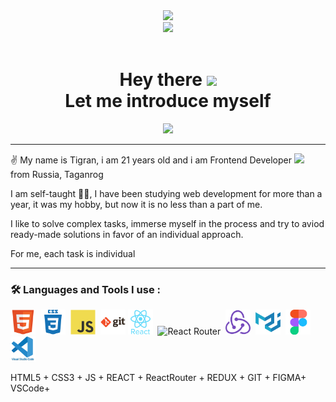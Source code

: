 <div id="header" align="center">
  <img src="https://media.giphy.com/media/M9gbBd9nbDrOTu1Mqx/giphy.gif" width="100"/>

  <div id="bages">
		<a href="https://t.me/samelazy">
		<img src="https://img.shields.io/badge/Telegram-%40Samelazy-%233390EC?style=for-the-badge&logo=telegram
">
		</a>
  </div>
  <img src="https://komarev.com/ghpvc/?username=Samelazy&style=flat-square&color=blue" alt=""/>
  
  <br>
  <h1>
  Hey there  
  <img src="https://media.giphy.com/media/hvRJCLFzcasrR4ia7z/giphy.gif" width="30px"/>
  <br>
  Let me introduce myself
</h1>
</div>


<div align="center">
	<img src="https://media.giphy.com/media/qgQUggAC3Pfv687qPC/giphy.gif">
</div>

---

:v: My name is Tigran, i am 21 years old and i am Frontend Developer <img src="https://media.giphy.com/media/WUlplcMpOCEmTGBtBW/giphy.gif" width="30"> from Russia, Taganrog

I am self-taught :man_technologist:, I have been studying web development for more than a year, it was my hobby, but now it is no less than a part of me.

I like to solve complex tasks, immerse myself in the process and try to aviod ready-made solutions in favor of an individual approach.

For me, each task is individual 

---

### :hammer_and_wrench: Languages and Tools  I use :

<div>
	<img src="https://github.com/devicons/devicon/blob/master/icons/html5/html5-original.svg" title="HTML5" alt="HTML" width="40" height="40"/>&nbsp;
   <img src="https://github.com/devicons/devicon/blob/master/icons/css3/css3-plain-wordmark.svg"  title="CSS3" alt="CSS" width="40" height="40"/>&nbsp;
	<img src="https://github.com/devicons/devicon/blob/master/icons/javascript/javascript-original.svg" title="JavaScript" alt="JavaScript" width="40" height="40"/>&nbsp;
	<img src="https://github.com/devicons/devicon/blob/master/icons/git/git-original-wordmark.svg" title="Git" alt="Git" width="40" height="40"/>
	<img src="https://github.com/devicons/devicon/blob/master/icons/react/react-original-wordmark.svg" title="React" alt="React" width="40" height="40"/>&nbsp;
	<img src="https://imgur.com/KocHPxc" title="React Router" alt="React Router" width="40" height="40"/>&nbsp;
	<img src="https://github.com/devicons/devicon/blob/master/icons/redux/redux-original.svg" title="Redux" alt="Redux " width="40" height="40"/>&nbsp;
	<img src="https://github.com/devicons/devicon/blob/master/icons/materialui/materialui-original.svg" title="Material UI" alt="Material UI" width="40" height="40"/>&nbsp;
	<img src="https://github.com/devicons/devicon/blob/master/icons/figma/figma-original.svg" title="Figma" alt="Figma" width="40" height="40"/>&nbsp;
	<img src="https://github.com/devicons/devicon/blob/master/icons/vscode/vscode-original-wordmark.svg" title="VSCode" alt="VSCode" width="40" height="40"/>&nbsp;
</div>

HTML5 +
CSS3 +
JS +
REACT +
ReactRouter +
REDUX +
GIT +
FIGMA+
VSCode+

